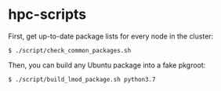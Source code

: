 # hpc-scripts

First, get up-to-date package lists for every node in the cluster:

    $ ./script/check_common_packages.sh

Then, you can build any Ubuntu package into a fake pkgroot:

    $ ./script/build_lmod_package.sh python3.7
